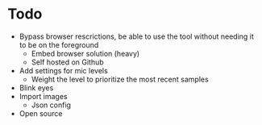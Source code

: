# Todo

- Bypass browser rescrictions, be able to use the tool without needing it to be on the foreground
    - Embed browser solution (heavy)
    - Self hosted on Github
- Add settings for mic levels
    - Weight the level to prioritize the most recent samples
- Blink eyes
- Import images
    - Json config
- Open source